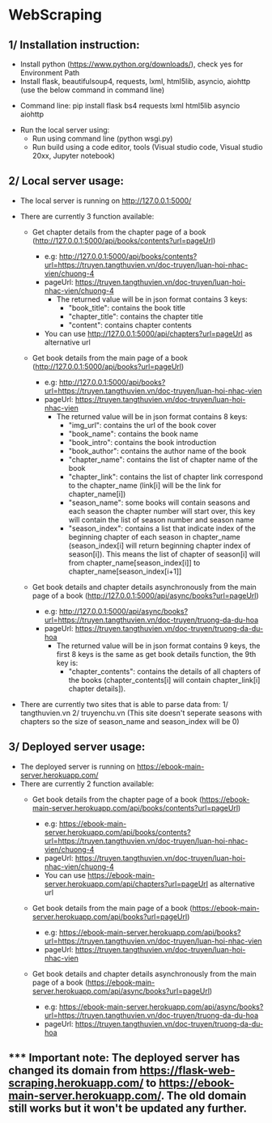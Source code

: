 # WebScraping
## 1/ Installation instruction:
- Install python (https://www.python.org/downloads/), check yes for Environment Path
- Install flask, beautifulsoup4, requests, lxml, html5lib, asyncio, aiohttp (use the below command in command line)
+ Command line: pip install flask bs4 requests lxml html5lib asyncio aiohttp
- Run the local server using:
  + Run using command line (python wsgi.py)
  + Run build using a code editor, tools (Visual studio code, Visual studio 20xx, Jupyter notebook)
## 2/ Local server usage:
- The local server is running on http://127.0.0.1:5000/
- There are currently 3 function available:
  + Get chapter details from the chapter page of a book (http://127.0.0.1:5000/api/books/contents?url=pageUrl)
    + e.g: http://127.0.0.1:5000/api/books/contents?url=https://truyen.tangthuvien.vn/doc-truyen/luan-hoi-nhac-vien/chuong-4
    + pageUrl: https://truyen.tangthuvien.vn/doc-truyen/luan-hoi-nhac-vien/chuong-4
      * The returned value will be in json format contains 3 keys:
        + "book_title": contains the book title
        + "chapter_title": contains the chapter title
        + "content": contains chapter contents
    + You can use http://127.0.0.1:5000/api/chapters?url=pageUrl as alternative url
    
  + Get book details from the main page of a book (http://127.0.0.1:5000/api/books?url=pageUrl)
    + e.g: http://127.0.0.1:5000/api/books?url=https://truyen.tangthuvien.vn/doc-truyen/luan-hoi-nhac-vien
    + pageUrl: https://truyen.tangthuvien.vn/doc-truyen/luan-hoi-nhac-vien
      * The returned value will be in json format contains 8 keys:
        + "img_url": contains the url of the book cover
        + "book_name": contains the book name
        + "book_intro": contains the book introduction
        + "book_author": contains the author name of the book
        + "chapter_name": contains the list of chapter name of the book
        + "chapter_link": contains the list of chapter link correspond to the chapter_name (link[i] will be the link for chapter_name[i])
        + "season_name": some books will contain seasons and each season the chapter number will start over, this key will contain the list of season number and season name
        + "season_index": contains a list that indicate index of the beginning chapter of each season in chapter_name (season_index[i] will return beginning chapter index of season[i]). This means the list of chapter of season[i] will from chapter_name[season_index[i]] to chapter_name[season_index[i+1]]
        
  + Get book details and chapter details asynchronously from the main page of a book (http://127.0.0.1:5000/api/async/books?url=pageUrl)
    + e.g: http://127.0.0.1:5000/api/async/books?url=https://truyen.tangthuvien.vn/doc-truyen/truong-da-du-hoa
    + pageUrl: https://truyen.tangthuvien.vn/doc-truyen/truong-da-du-hoa
      * The returned value will be in json format contains 9 keys, the first 8 keys is the same as get book details function, the 9th key is:
        + "chapter_contents": contains the details of all chapters of the books (chapter_contents[i] will contain chapter_link[i] chapter details]).
 
- There are currently two sites that is able to parse data from: 
    1/ tangthuvien.vn
    2/ truyenchu.vn (This site doesn't seperate seasons with chapters so the size of season_name and season_index will be 0)
    
## 3/ Deployed server usage:
- The deployed server is running on https://ebook-main-server.herokuapp.com/
- There are currently 2 function available:
  + Get book details from the chapter page of a book (https://ebook-main-server.herokuapp.com/api/books/contents?url=pageUrl)
    + e.g: https://ebook-main-server.herokuapp.com/api/books/contents?url=https://truyen.tangthuvien.vn/doc-truyen/luan-hoi-nhac-vien/chuong-4
    + pageUrl: https://truyen.tangthuvien.vn/doc-truyen/luan-hoi-nhac-vien/chuong-4
    + You can use https://ebook-main-server.herokuapp.com/api/chapters?url=pageUrl as alternative url

  + Get book details from the main page of a book (https://ebook-main-server.herokuapp.com/api/books?url=pageUrl)
    + e.g: https://ebook-main-server.herokuapp.com/api/books?url=https://truyen.tangthuvien.vn/doc-truyen/luan-hoi-nhac-vien
    + pageUrl: https://truyen.tangthuvien.vn/doc-truyen/luan-hoi-nhac-vien

  + Get book details and chapter details asynchronously from the main page of a book (https://ebook-main-server.herokuapp.com/api/async/books?url=pageUrl)
    + e.g: https://ebook-main-server.herokuapp.com/api/async/books?url=https://truyen.tangthuvien.vn/doc-truyen/truong-da-du-hoa
    + pageUrl: https://truyen.tangthuvien.vn/doc-truyen/truong-da-du-hoa

## *** Important note: The deployed server has changed its domain from https://flask-web-scraping.herokuapp.com/ to https://ebook-main-server.herokuapp.com/.  The old domain still works but it won't be updated any further.
